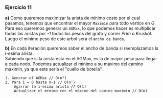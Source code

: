 ### Ejercicio 11

**a)** Como queremos maximizar la arista de mínimo costo por el cual pasamos, tenemos que encontrar el mayor `Maximin` para todo vértice en _G_. Para eso queremos generar un `AGMax`, lo que podemos hacer es multiplicar todas las aristas por _-1_ todos los pesos del grafo y correr _Prim o Kruskal_. Luego el mínimo peso de este arbol será el `ancho de banda`.

**b)** En cada iteración queremos saber el ancho de banda si reemplazamos la i-esima arista.\
Sabiendo que si la arista esta en el AGMax, es la de mayor peso para llegar a cada nodo. Podemos actualizar el mínimo a su máximo del camino maximin, ya que este sería el "cuello de botella".

```
1. Generar el AGMax // O(n²)
2. Para i = 0 hasta n-1 // O(n²)
    Agarrar la i-esima arista // O(1)
    Actualizar el mínimo con el máximo del camino maximin // O(n)
```